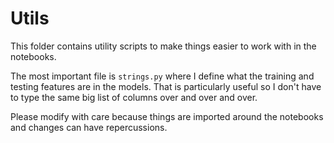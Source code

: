 # Utils

This folder contains utility scripts to make things easier to work with in the notebooks.

The most important file is `strings.py` where I define what the training and testing features are in the models. That is particularly useful so I don't have to type the same big list of columns over and over and over.

Please modify with care because things are imported around the notebooks and changes can have repercussions. 
